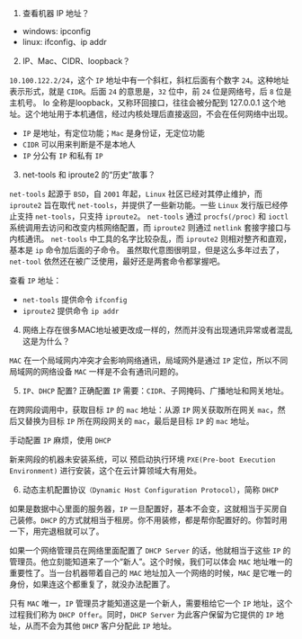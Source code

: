 1. 查看机器 IP 地址？

- windows: ipconfig
- linux: ifconfig、ip addr

2. IP、Mac、CIDR、loopback？

`10.100.122.2/24`，这个 `IP` 地址中有一个斜杠，斜杠后面有个数字 `24`。这种地址表示形式，就是 `CIDR`。后面 `24` 的意思是，`32` 位中，前 `24` 位是网络号，后 `8` 位是主机号。
lo 全称是loopback，又称环回接口，往往会被分配到 127.0.0.1 这个地址。这个地址用于本机通信，经过内核处理后直接返回，不会在任何网络中出现。
- `IP` 是地址，有定位功能；`Mac` 是身份证，无定位功能
- `CIDR` 可以用来判断是不是本地人
- `IP` 分公有 `IP` 和私有 `IP`

3. net-tools 和 iproute2 的“历史”故事？

`net-tools` 起源于 `BSD`，自 `2001` 年起，`Linux` 社区已经对其停止维护，而 `iproute2` 旨在取代 `net-tools`，并提供了一些新功能。一些 `Linux` 发行版已经停止支持 `net-tools`，只支持 `iproute2`。
`net-tools` 通过 `procfs(/proc)` 和 `ioctl` 系统调用去访问和改变内核网络配置，而 `iproute2` 则通过 `netlink` 套接字接口与内核通讯。
`net-tools` 中工具的名字比较杂乱，而 `iproute2` 则相对整齐和直观，基本是 `ip` 命令加后面的子命令。
虽然取代意图很明显，但是这么多年过去了，`net-tool` 依然还在被广泛使用，最好还是两套命令都掌握吧。

查看 `IP` 地址：
- `net-tools` 提供命令 `ifconfig`
- `iproute2` 提供命令 `ip addr`

4. 网络上存在很多MAC地址被更改成一样的，然而并没有出现通讯异常或者混乱这是为什么？

`MAC` 在一个局域网内冲突才会影响网络通讯，局域网外是通过 `IP` 定位，所以不同局域网的网络设备 `MAC` 一样是不会有通讯问题的。

5. `IP`、`DHCP` 配置?
正确配置 `IP` 需要：`CIDR`、子网掩码、广播地址和网关地址。

在跨网段调用中，获取目标 `IP` 的 `mac` 地址：从源 `IP` 网关获取所在网关 `mac`，然后又替换为目标 `IP` 所在网段网关的 `mac`，最后是目标 `IP` 的 `mac` 地址。

手动配置 `IP` 麻烦，使用 `DHCP`

新来网段的机器未安装系统，可以 预启动执行环境 `PXE(Pre-boot Execution Environment)` 进行安装，这个在云计算领域大有用处。

6. 动态主机配置协议`（Dynamic Host Configuration Protocol）`，简称 `DHCP`

如果是数据中心里面的服务器，`IP` 一旦配置好，基本不会变，这就相当于买房自己装修。`DHCP` 的方式就相当于租房。你不用装修，都是帮你配置好的。你暂时用一下，用完退租就可以了。

如果一个网络管理员在网络里面配置了 `DHCP Server` 的话，他就相当于这些 `IP` 的管理员。他立刻能知道来了一个“新人”。这个时候，我们可以体会 `MAC` 地址唯一的重要性了。当一台机器带着自己的 `MAC` 地址加入一个网络的时候，`MAC` 是它唯一的身份，如果连这个都重复了，就没办法配置了。

只有 `MAC` 唯一，`IP` 管理员才能知道这是一个新人，需要租给它一个 `IP` 地址，这个过程我们称为 `DHCP Offer`。同时，`DHCP Server` 为此客户保留为它提供的 `IP` 地址，从而不会为其他 `DHCP` 客户分配此 `IP` 地址。
